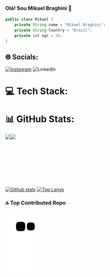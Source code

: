 ### Olá! Sou Mikael Braghini 👋

```java
public class Mikael {
    private String name = "Mikael Braghini";
    private String Country = "Brazil";
    private int agr = 20;
}
```

## 🌐 Socials:
[![Instagram](https://img.shields.io/badge/Instagram-%23E4405F.svg?logo=Instagram&logoColor=white)](https://instagram.com/mikael_braghini) ![LinkedIn](https://img.shields.io/badge/LinkedIn-%230077B5.svg?logo=linkedin&logoColor=white) 





# 💻 Tech Stack:



# 📊 GitHub Stats:

<div style="display: flex; flex-direction: row; flex: 1" align="center"> 
  <img src="https://github-readme-stats.vercel.app/api/top-langs/?username=MikaelBraghini&layout=compact&theme=dracula&langs_count=8" height="150em"/>
  <img src="https://github-readme-stats.vercel.app/api?username=MikaelBraghini&show_icons=true&theme=dracula"  height="150em"/>
</div>

<a href="#">![Github stats](https://github-readme-stats.vercel.app/api?username=samanhoseinpour&theme=blueberry&count_private=true&hide_border=true&line_height=20)</a>
<a href="#">![Top Langs](https://github-readme-stats.vercel.app/api/top-langs/?username=samanhoseinpour&layout=compact&theme=blueberry&count_private=true&hide_border=true)</a>

### 🔝 Top Contributed Repo




<picture align="center">
  <source media="(prefers-color-scheme: dark)" srcset="https://raw.githubusercontent.com/MikaelBraghini/MikaelBraghini/output/github-contribution-grid-snake-dark.svg" />
  <source media="(prefers-color-scheme: light)" srcset="https://raw.githubusercontent.com/MikaelBraghini/MikaelBraghini/output/github-contribution-grid-snake.svg" />
  <img alt="github-snake" src="https://raw.githubusercontent.com/MikaelBraghini/MikaelBraghini/output/github-contribution-grid-snake.svg" />
</picture>
